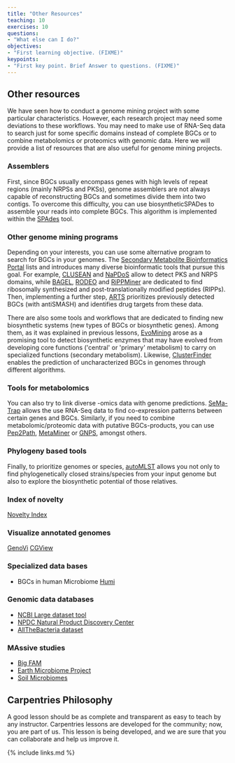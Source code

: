 ```yaml
---
title: "Other Resources"
teaching: 10
exercises: 10
questions:
- "What else can I do?"
objectives:
- "First learning objective. (FIXME)"
keypoints:
- "First key point. Brief Answer to questions. (FIXME)"
---
```

## Other resources
We have seen how to conduct a genome mining project with some particular characteristics. However, each research project may need some deviations to these workflows. You may need to make use of RNA-Seq data to search just for some specific domains instead of complete BGCs or to combine metabolomics or proteomics with genomic data. Here we will provide a list of resources that are also useful for genome mining projects.

### Assemblers
First, since BGCs usually encompass genes with high levels of repeat regions (mainly NRPSs and PKSs), genome assemblers are not always capable of reconstructing BGCs and sometimes divide them into two contigs. To overcome this difficulty, you can use biosyntheticSPADes to assemble your reads into complete BGCs. This algorithm is implemented within the
[SPAdes](https://github.com/ablab/spades) tool.

### Other genome mining programs
Depending on your interests, you can use some alternative program to search for BGCs in your genomes. The [Secondary Metabolite Bioinformatics Portal](https://www.secondarymetabolites.org/) lists and introduces many diverse bioinformatic tools that pursue this goal. For example, [CLUSEAN](https://bitbucket.org/tilmweber/clusean/src/master/) and [NaPDoS](https://npdomainseeker.sdsc.edu/) allow to detect PKS and NRPS domains, while [BAGEL](http://bagel4.molgenrug.nl/), [RODEO](http://www.ripp.rodeo/) and [RiPPMiner](http://www.nii.ac.in/~priyesh/lantipepDB/new_predictions/index.php) are dedicated to find ribosomally synthesized and post-translationally modified peptides (RIPPs). Then, implementing a further step, [ARTS](https://arts.ziemertlab.com) prioritizes previously detected BGCs (with antiSMASH) and identifies drug targets from these data.

There are also some tools and workflows that are dedicated to finding new biosynthetic systems (new types of BGCs or biosynthetic genes). Among them, as it was explained in previous lessons, [EvoMining](https://github.com/nselem/evomining) arose as a promising tool to detect biosynthetic enzymes that may have evolved from developing core functions ('central' or 'primary' metabolism) to carry on specialized functions (secondary metabolism). Likewise, [ClusterFinder](https://github.com/petercim/ClusterFinder) enables the prediction of uncharacterized BGCs in genomes through different algorithms.

### Tools for metabolomics
You can also try to link diverse -omics data with genome predictions. [SeMa-Trap](https://sema-trap.ziemertlab.com/) allows the use RNA-Seq data to find co-expression patterns between certain genes and BGCs. Similarly, if you need to combine metabolomic/proteomic data with putative BGCs-products, you can use [Pep2Path](http://pep2path.sourceforge.net), [MetaMiner](https://github.com/mohimanilab/MetaMiner) or [GNPS](https://gnps.ucsd.edu/ProteoSAFe/static/gnps-splash.jsp?redirect=auth), amongst others. 

### Phylogeny based tools  
Finally, to prioritize genomes or species, [autoMLST](https://automlst.ziemertlab.com/) allows you not only to find phylogenetically closed strains/species from your input genome but also to explore the biosynthetic potential of those relatives. 

### Index of novelty
[Novelty Index](https://www.ncbi.nlm.nih.gov/pmc/articles/PMC9973853/)

### Visualize annotated genomes  
[GenoVi](https://github.com/robotoD/GenoVi)
[CGView](https://github.com/paulstothard/cgview)

### Specialized data bases
- BGCs in human Microbiome [Humi](https://ccb-web.cs.uni-saarland.de/abc_humi/)

### Genomic data databases
- [NCBI Large dataset tool](https://www.ncbi.nlm.nih.gov/datasets/docs/v2/how-tos/genomes/large-download/)
- [NPDC Natural Product Discovery Center](https://npdc.rc.ufl.edu/home)
- [AllTheBacteria dataset](https://www.biorxiv.org/content/10.1101/2024.03.08.584059v1)

### MAssive studies
- [Big FAM](https://pubmed.ncbi.nlm.nih.gov/33010170/)
- [Earth Microbiome Project](https://www.nature.com/articles/s41587-020-0718-6)
- [Soil Microbiomes](https://www.nature.com/articles/s41467-023-43000-z)


## Carpentries Philosophy
A good lesson should be as complete and transparent as easy to teach by any instructor. 
Carpentries lessons are developed for the community; now, you are part of us. 
This lesson is being developed, and we are sure that you can collaborate and help us improve it.

{% include links.md %}

